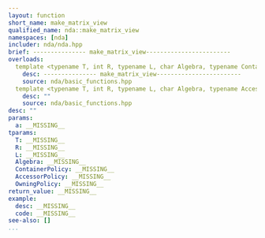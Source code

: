 ```yaml
---
layout: function
short_name: make_matrix_view
qualified_name: nda::make_matrix_view
namespaces: [nda]
includer: nda/nda.hpp
brief: --------------- make_matrix_view------------------------
overloads:
  template <typename T, int R, typename L, char Algebra, typename ContainerPolicy> matrix_view<T, L> nda::make_matrix_view(const basic_array<T, R, L, Algebra, ContainerPolicy> & a):
    desc: --------------- make_matrix_view------------------------
    source: nda/basic_functions.hpp
  template <typename T, int R, typename L, char Algebra, typename AccessorPolicy, typename OwningPolicy> matrix_view<T, L> nda::make_matrix_view(const basic_array_view<T, R, L, Algebra, AccessorPolicy, OwningPolicy> & a):
    desc: ""
    source: nda/basic_functions.hpp
desc: ""
params:
  a: __MISSING__
tparams:
  T: __MISSING__
  R: __MISSING__
  L: __MISSING__
  Algebra: __MISSING__
  ContainerPolicy: __MISSING__
  AccessorPolicy: __MISSING__
  OwningPolicy: __MISSING__
return_value: __MISSING__
example:
  desc: __MISSING__
  code: __MISSING__
see-also: []
...
```

